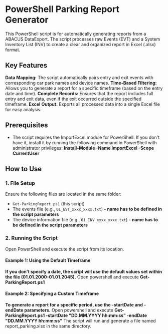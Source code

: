 # PowerShell Parking Report Generator

This PowerShell script is for automatically generating reports from a ABACUS DataExport. The script processes raw Events (EVT) and a System Inventory List (INV) to create a clear and organized report in Excel (.xlsx) format.

## Key Features

**Data Mapping:** The script automatically pairs entry and exit events with corresponding car park names and device names.
**Time-Based Filtering:** Allows you to generate a report for a specific timeframe (based on the entry date and time).
**Complete Records:** Ensures that the report includes full entry and exit data, even if the exit occurred outside the specified timeframe.
**Excel Output:** Exports all processed data into a single Excel file for easy analysis.

## Prerequisites
- The script requires the ImportExcel module for PowerShell. If you don't have it, install it by running the following command in PowerShell with administrator privileges:
**Install-Module -Name ImportExcel -Scope CurrentUser**

## How to Use

### 1. File Setup

Ensure the following files are located in the same folder:
- `Get-ParkingReport.ps1` (this script)
- The events file (e.g., `01_EVT_xxxx_xxxx.txt`) **- name has to be defined in the script parameters**
- The device information file (e.g., `01_INV_xxxx_xxxx.txt`) **- name has to be defined in the script parameters**

### 2. Running the Script

Open PowerShell and execute the script from its location.

#### Example 1: Using the Default Timeframe
 **If you don't specify a date, the script will use the default values set within the file (01.01.2000-01.01.2045).**
Open powershell and execute **Get-ParkingReport.ps1**

#### Example 2: Specifying a Custom Timeframe
 **To generate a report for a specific period, use the -startDate and -endDate parameters.**
Open powershell and execute **Get-ParkingReport.ps1 -startDate "DD.MM.YYYY hh:mm:ss" -endDate "DD.MM.YYYY hh:mm:ss"**
The script will run and generate a file named report_parking.xlsx in the same directory.